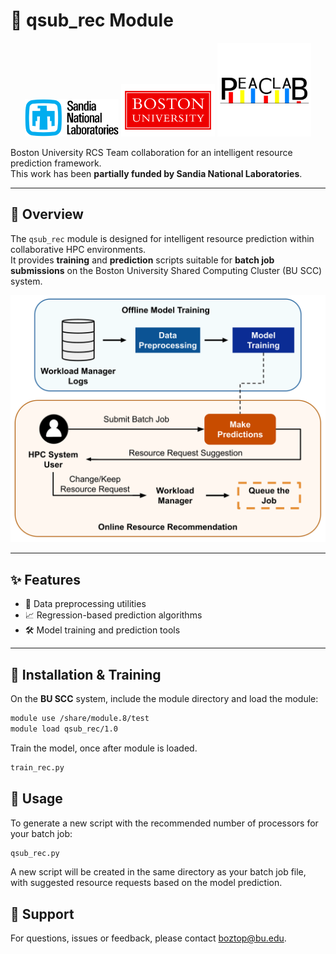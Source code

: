 # 🚀 qsub_rec Module

<p align="center">
  <img src="images/sandia_logo.png" alt="Sandia National Labs" width="150" />
  <img src="images/bu_logo.png" alt="Boston University" width="150" />
  <img src="images/peaclab_logo.png" alt="PEACLab" width="150" />
</p>

Boston University RCS Team collaboration for an intelligent resource prediction framework.  
This work has been **partially funded by Sandia National Laboratories**.

---

## 📘 Overview

The `qsub_rec` module is designed for intelligent resource prediction within collaborative HPC environments.  
It provides **training** and **prediction** scripts suitable for **batch job submissions** on the Boston University Shared Computing Cluster (BU SCC) system.

<p align="center">
  <img src="images/paper-framework.png" alt="Framework Diagram" width="600"/>
</p>

---

## ✨ Features

- 🧹 Data preprocessing utilities  
- 📈 Regression-based prediction algorithms  
- 🛠️ Model training and prediction tools  

---

## 🧩 Installation & Training

On the **BU SCC** system, include the module directory and load the module:

```bash
module use /share/module.8/test
module load qsub_rec/1.0
```

Train the model, once after module is loaded.

```bash
train_rec.py
```

## 🔑 Usage
To generate a new script with the recommended number of processors for your batch job:

```bash
qsub_rec.py
```
A new script will be created in the same directory as your batch job file, with suggested resource requests based on the model prediction.


## 🛟 Support

For questions, issues or feedback, please contact [boztop@bu.edu](mailto:boztop@bu.edu).


